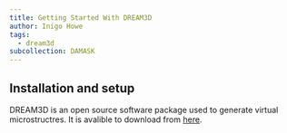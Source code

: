 ```yaml
---
title: Getting Started With DREAM3D
author: Inigo Howe
tags:
  - dream3d
subcollection: DAMASK
---
```

## Installation and setup

DREAM3D is an open source software package used to generate virtual microstructres. It is avalible to download from [here](http://dream3d.bluequartz.net/Download/).
